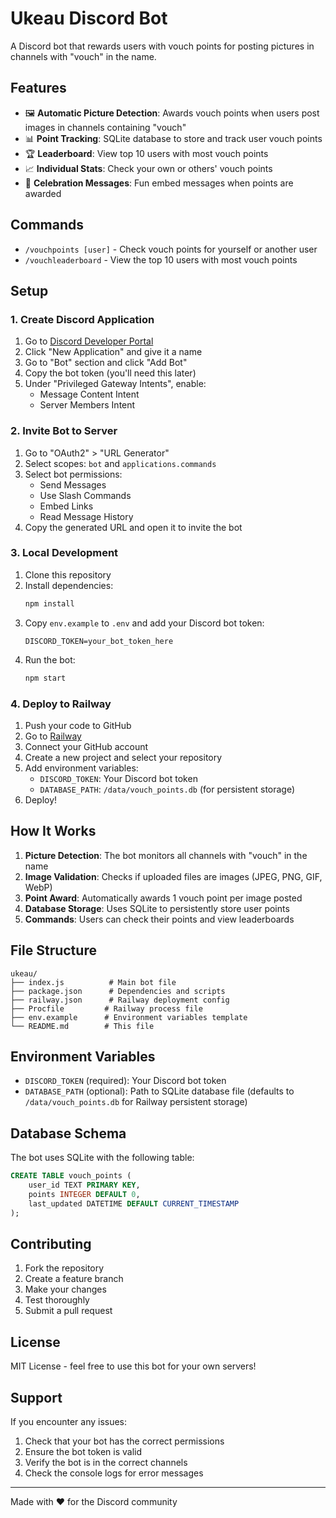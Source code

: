 # Ukeau Discord Bot

A Discord bot that rewards users with vouch points for posting pictures in channels with "vouch" in the name.

## Features

- 🖼️ **Automatic Picture Detection**: Awards vouch points when users post images in channels containing "vouch"
- 📊 **Point Tracking**: SQLite database to store and track user vouch points
- 🏆 **Leaderboard**: View top 10 users with most vouch points
- 📈 **Individual Stats**: Check your own or others' vouch points
- 🎉 **Celebration Messages**: Fun embed messages when points are awarded

## Commands

- `/vouchpoints [user]` - Check vouch points for yourself or another user
- `/vouchleaderboard` - View the top 10 users with most vouch points

## Setup

### 1. Create Discord Application

1. Go to [Discord Developer Portal](https://discord.com/developers/applications)
2. Click "New Application" and give it a name
3. Go to "Bot" section and click "Add Bot"
4. Copy the bot token (you'll need this later)
5. Under "Privileged Gateway Intents", enable:
   - Message Content Intent
   - Server Members Intent

### 2. Invite Bot to Server

1. Go to "OAuth2" > "URL Generator"
2. Select scopes: `bot` and `applications.commands`
3. Select bot permissions:
   - Send Messages
   - Use Slash Commands
   - Embed Links
   - Read Message History
4. Copy the generated URL and open it to invite the bot

### 3. Local Development

1. Clone this repository
2. Install dependencies:
   ```bash
   npm install
   ```
3. Copy `env.example` to `.env` and add your Discord bot token:
   ```
   DISCORD_TOKEN=your_bot_token_here
   ```
4. Run the bot:
   ```bash
   npm start
   ```

### 4. Deploy to Railway

1. Push your code to GitHub
2. Go to [Railway](https://railway.app)
3. Connect your GitHub account
4. Create a new project and select your repository
5. Add environment variables:
   - `DISCORD_TOKEN`: Your Discord bot token
   - `DATABASE_PATH`: `/data/vouch_points.db` (for persistent storage)
6. Deploy!

## How It Works

1. **Picture Detection**: The bot monitors all channels with "vouch" in the name
2. **Image Validation**: Checks if uploaded files are images (JPEG, PNG, GIF, WebP)
3. **Point Award**: Automatically awards 1 vouch point per image posted
4. **Database Storage**: Uses SQLite to persistently store user points
5. **Commands**: Users can check their points and view leaderboards

## File Structure

```
ukeau/
├── index.js          # Main bot file
├── package.json      # Dependencies and scripts
├── railway.json      # Railway deployment config
├── Procfile         # Railway process file
├── env.example      # Environment variables template
└── README.md        # This file
```

## Environment Variables

- `DISCORD_TOKEN` (required): Your Discord bot token
- `DATABASE_PATH` (optional): Path to SQLite database file (defaults to `/data/vouch_points.db` for Railway persistent storage)

## Database Schema

The bot uses SQLite with the following table:

```sql
CREATE TABLE vouch_points (
    user_id TEXT PRIMARY KEY,
    points INTEGER DEFAULT 0,
    last_updated DATETIME DEFAULT CURRENT_TIMESTAMP
);
```

## Contributing

1. Fork the repository
2. Create a feature branch
3. Make your changes
4. Test thoroughly
5. Submit a pull request

## License

MIT License - feel free to use this bot for your own servers!

## Support

If you encounter any issues:
1. Check that your bot has the correct permissions
2. Ensure the bot token is valid
3. Verify the bot is in the correct channels
4. Check the console logs for error messages

---

Made with ❤️ for the Discord community


